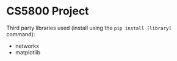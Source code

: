 # CS5800 Project

Third party libraries used (install using the `pip install [library]` command):
* networkx
* matplotlib
